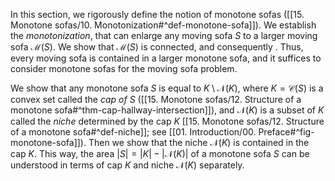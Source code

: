 In this section, we rigorously define the notion of monotone sofas ([[15. Monotone sofas/10. Monotonization#^def-monotone-sofa]]). We establish the _monotonization_, that can enlarge any moving sofa $S$ to a larger moving sofa $\mathcal{M}(S)$. We show that $\mathcal{M}(S)$ is connected, and consequently . Thus, every moving sofa is contained in a larger monotone sofa, and it suffices to consider monotone sofas for the moving sofa problem.

We show that any monotone sofa $S$ is equal to $K \setminus \mathcal{N}(K)$, where $K = \mathcal{C}(S)$ is a convex set called the _cap of_ $S$ ([[15. Monotone sofas/12. Structure of a monotone sofa#^thm-cap-hallway-intersection]]), and $\mathcal{N}(K)$ is a subset of $K$ called the _niche_ determined by the cap $K$  [[15. Monotone sofas/12. Structure of a monotone sofa#^def-niche]]; see [[01. Introduction/00. Preface#^fig-monotone-sofa]]). Then we show that the niche $\mathcal{N}(K)$ is contained in the cap $K$. This way, the area $|S| = |K| - |\mathcal{N}(K)|$ of a monotone sofa $S$ can be understood in terms of cap $K$ and niche $\mathcal{N}(K)$ separately.